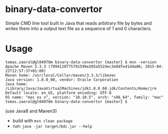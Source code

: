# binary-data-convertor
Simple CMD line tool built in Java that reads arbitrary file by bytes and writes them into a output text file as a sequence of 1 and 0 characters.

# Usage
```
tomas.zaoral@gl04978m binary-data-convertor {master} $ mvn -version
Apache Maven 3.3.3 (7994120775791599e205a5524ec3e0dfe41d4a06; 2015-04-22T12:57:37+01:00)
Maven home: /usr/local/Cellar/maven/3.3.3/libexec
Java version: 1.8.0_60, vendor: Oracle Corporation
Java home: /Library/Java/JavaVirtualMachines/jdk1.8.0_60.jdk/Contents/Home/jre
Default locale: en_US, platform encoding: UTF-8
OS name: "mac os x", version: "10.10.5", arch: "x86_64", family: "mac"
tomas.zaoral@gl04978m binary-data-convertor {master} $ 
```
(use Java8 and Maven3)

* build with `mvn clean package`
* run: `java -jar target/bdc.jar --help`
